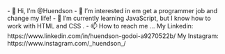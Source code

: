 <my bio>
- 👋 Hi, I’m @Huendson
- 👀 I’m interested in em get a programmer job and change my life!
- 🌱 I’m currently learning JavaScript, but I know how to work with HTML and CSS .
- 📫 How to reach me ...
                      My Linkedin: https://www.linkedin.com/in/huendson-godoi-a9270522b/
                      My Instagram: https://www.instagram.com/_huendson_/
  </mybio>
